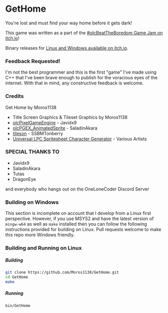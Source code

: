 # GetHome

You're lost and must find your way home before it gets dark! 

This game was written as a part of the [#olcBeatTheBoredom Game Jam on itch.io](https://itch.io/jam/olc-beat-the-boredom)!

Binary releases for [Linux and Windows available on itch.io](https://moros1138.itch.io/get-home).

### Feedback Requested!
I'm not the best programmer and this is the first "game" I've made using C++ that I've been brave enough to publish for the voracious eyes of the internet. With that in mind, any constructive feedback is welcome. 

### Credits
Get Home by Moros1138

* Title Screen Graphics & Tileset Graphics by Moros1138
* [olcPixelGameEngine](https://github.com/OneLoneCoder/olcPixelGameEngine) - Javidx9
* [olcPGEX_AnimatedSprite](https://github.com/matt-hayward/olcPGEX_AnimatedSprite) - SaladinAkara
* [tileson](https://github.com/SSBMTonberry/tileson) - SSBMTonberry
* [Universal LPC Spritesheet Character Generator](http://gaurav.munjal.us/Universal-LPC-Spritesheet-Character-Generator/) - Various Artists

### SPECIAL THANKS TO
- Javidx9
- SaladinAkara
- Tutas
- DragonEye

and everybody who hangs out on the OneLoneCoder Discord Server

### Building on Windows
This section is incomplete on account that I develop from a Linux first perspective. However, if you use MSYS2 and have the latest version of ``mingw-w64`` as well as ``make`` installed then you can follow the following instructions provided for building on Linux. Pull requests welcome to make this repo more Windows friendly.

### Building and Running on Linux

##### Building

```sh
git clone https://github.com/Moros1138/GetHome.git
cd GetHome
make
```
##### Running

```sh
bin/GetHome
```
